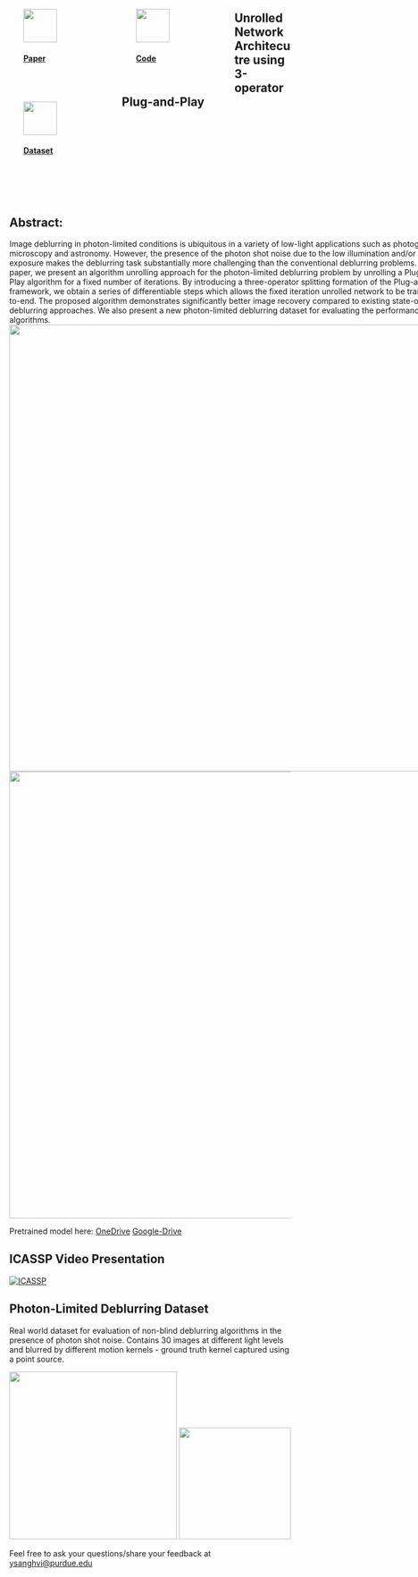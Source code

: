 <div style='width:100%;'>
<div style='float:left;width:30%;padding:5%;'> 
<a href="https://arxiv.org/pdf/2110.15314.pdf">
      <image src="img/arxiv.png" height="60px">
      <h4>Paper</h4>
</a>
</div>
<div style='float:left;width:30%;padding:5%;'> 
<a href="https://github.com/sanghviyashiitb/poisson-deblurring/">
      <image src="img/github.png" height="60px">  
      <h4>Code</h4>
</a>
</div>
<div style='float:left;width:30%;padding:5%;'> 
<a href="https://aaaakshat.github.io/pldd/">
      <image src="img/dataset3.jpg" height="60px">
      <h4>Dataset</h4>
</a>
</div>
</div>            
    
    
<div style='float:left;'>
<br><br>
<h2>Abstract:</h2>
Image deblurring in photon-limited conditions is ubiquitous in a variety of low-light applications such as photography, microscopy and astronomy. However, the presence of the photon shot noise due to the low illumination and/or short exposure makes the deblurring task substantially more challenging than the conventional deblurring problems. In this paper, we present an algorithm unrolling approach for the photon-limited deblurring problem by unrolling a Plug-and-Play algorithm for a fixed number of iterations. By introducing a three-operator splitting formation of the  Plug-and-Play framework, we obtain a series of differentiable steps which allows the fixed iteration unrolled network to be trained end-to-end. The proposed algorithm demonstrates significantly better image recovery compared to existing state-of-the-art deblurring approaches. We also present a new photon-limited deblurring dataset for evaluating the performance of algorithms. 
<br>
<img src="https://user-images.githubusercontent.com/20774419/177592703-52f38ad4-1750-4157-841d-b8610173576e.png"  class="center" width="800">
<br>
</div>

<div style:'float:left;'>
<h2>Unrolled Network Architecutre using 3-operator Plug-and-Play</h2>
<br>
<img src="https://user-images.githubusercontent.com/20774419/177593608-9b5ccba2-ca3d-485a-9542-5f08df8e081a.png" width="800">
</div>

Pretrained model here: 
      [OneDrive](https://1drv.ms/u/s!AjMYTt_aGQ9-hH2aIaReD3DG_ITF)
      [Google-Drive](https://drive.google.com/file/d/1n2_RkgZ0z9rhS2r4rZ2lr2AZn_B5_vbZ/view?usp=sharing)

## ICASSP Video Presentation
[![ICASSP](http://img.youtube.com/vi/bJHiUKzjaCI/0.jpg)](http://www.youtube.com/watch?v=bJHiUKzjaCI "Non-Blind Photon-Limited Deblurring")

## Photon-Limited Deblurring Dataset
Real world dataset for evaluation of non-blind deblurring algorithms in the presence of photon shot noise. Contains 30 images at different light levels and blurred by different motion kernels - ground truth kernel captured using a point source.

<img src="docs/imaging_setup.png" width=300/> <img src="docs/imaging_setup.jpg" width=200/>

Feel free to ask your questions/share your feedback at ysanghvi@purdue.edu
